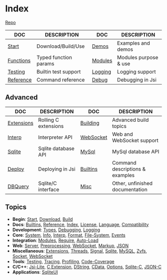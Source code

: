 # Index

[Repo](https://github.com/pcmacdon/jsish)

| DOC                        | DESCRIPTION           | DOC                       | DESCRIPTION                    |
|----------------------------|-----------------------|---------------------------|--------------------------------|
| [Start](Start.md)          | Download/Build/Use    | [Demos](Demos.md)          | Examples and demos             |
| [Functions](Functions.md)  | Typed function params | [Modules](Modules.md)     | Modules purpose & use          |
| [Testing](Testing.md)      | Builtin test support  | [Logging](Logging.md)     | Logging support                |
| [Reference](Reference.md)  | Command reference     | [Debug](Debug.md)         | Debugging in Jsi               |

## Advanced

| DOC                        | DESCRIPTION           | DOC                       | DESCRIPTION                    |
|----------------------------|-----------------------|---------------------------|--------------------------------|
| [Extensions](Extensions.md)| Rolling C extensions  | [Building](Building.md)   | Advanced build topics          |
| [Interp](Interp.md)        | Interpreter API       | [WebSocket](WebSocket.md) | Web and WebSocket support      |
| [Sqlite](Sqlite.md)        | Sqlite database API   | [MySql](MySql.md)         | MySql database API             |
| [Deploy](Deploy.md)        | Deploying in Jsi      | [Builtins](Builtins.md)   | Command descriptions & examples| 
| [DBQuery](DBQuery.md)      | Sqlite/C interface    | [Misc](Misc.md)           | Other, unfinished documentation|


## Topics

- **Begin**: [Start](Start.md), [Download](Building.md), [Build](Building.md)
- **Docs**: [Builtins](Builtins.md), [Reference](Reference.md), [Index](Index.md), [License](Misc.md#License), [Language](Misc.md#Syntax), [Compatibility](Start.md#Compatibility)
- **Development**: [Types](Functions.md), [Debugging](Debug.md), [Logging](Logging.md)
- **Core**: [System](Builtins.md#System), [Info](Builtins.md#Info), [Interp](Interp.md), [Format](Builtins.md#format), [File-System](Builtins.md#File), [Events](Builtins.md#Event)
- **Integration**: [Modules](Start.md#Modules), [Require](Start.md#require), [Auto-Load](Misc.md#auto-load)
- **Web**: [Server](WebSocket.md), [Preprocessing](WebSocket.md), [WebSocket](Builtins.md#WebSocket), [Markup](Reference.md#Util), [JSON](Builtins.md#JSON)
- **Miscellaneous**: [Extensions](Extensions.md), [Threads](Interp.md#Threads), [Signal](Builtins.md#Signal), [Sqlite](Sqlite.md), [MySQL](MySql.md), [Zvfs](Builtins.md#Zvfs), [Socket](Builtins.md#Socket), [WebSocket](Builtins.md#WebSocket)
- **Tools**: [Testing](Testing.md), [Tracing](Start.md#Tracing), [Profiling](Testing.md#Code-Profile), [Code-Coverage](Testing.md#Code-Coverage)
- **C/C++**: [Jsi-Lite](Misc.md#jsi-lite), [C Extension](Extensions.md), [DString](Misc.md#DString), [CData](Extensions.md), [Options](Extensions.md#Options), [Sqlite-C](DBQuery.md), [JSON-C](Builtins.md#JSON)
- **Applications**: [SqliteUI](Building.md#Apps)

<!-- meta:{"file":{"index":2, "navindex":2}} -->
